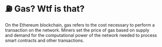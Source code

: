 # ⛽ Gas? Wtf is that?

On the Ethereum blockchain, gas refers to the cost necessary to perform a transaction on the network. Miners set the price of gas based on supply and demand for the computational power of the network needed to process smart contracts and other transactions.
